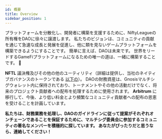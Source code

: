 ```yaml
---
id: 概要
title: Overview
sidebar_position: 1
---
```


プラットフォームを分散化し、開発者に構築を支援するために、NiftyLeagueの所有権をDAOに徐々に譲渡します。 私たちのビジョンは、コミュニティの貢献を通じて急速な成長と発展を促進し、他に類を見ないゲームプラットフォームを構築できるようにすることです。 簡単に言えば、DAOは未来です。 世界をリードするGameFiプラットフォームになるための唯一の道は、一緒に構築することです。 💜

**NFTL** 議決権及びその他の他のユーティリティ（詳細は提供し、当社のネイティブガバナンスのトークンである [以下の](https://nifty-league.com/about#nftl)）。 DAOの財務資産は、Gnosisマルチシグウォレット内に保持されており、トーナメントやその他の活動だけでなく、将来のプロジェクト貢献者への配布を処理するために使用されます。 **Arbitrum** に移行して、今後、より低い料金とより頻繁なコミュニティ貢献者への配布の恩恵を受けることを計画しています。

**私たちは、財務業務を処理し、DAOのガイドラインに従って提案がそれぞれオンチェーンであることを保証するために、マルチシグ委員会に参加するコミュニティの著名なメンバーを積極的に探しています。 あなたがぴったりだと思うなら、連絡してください！**
